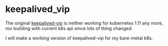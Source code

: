 # keepalived_vip

The original [keepalived-vip](https://github.com/kubernetes/contrib/tree/master/keepalived-vip) is neither working for kubernetes 1.11 any more, nor building with current k8s api since lots of thing changed.   

I will make a working version of keepalived-vip for my bare-metal k8s.
